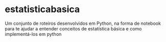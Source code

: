 # estatisticabasica
Um conjunto de roteiros desenvolvidos em Python, na forma de notebook para te ajudar a entender conceitos de estatística básica e como implementá-los em python
